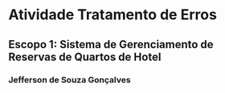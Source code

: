 # Atividade Tratamento de Erros
## Escopo 1: Sistema de Gerenciamento de Reservas de Quartos de Hotel
### Jefferson de Souza Gonçalves
